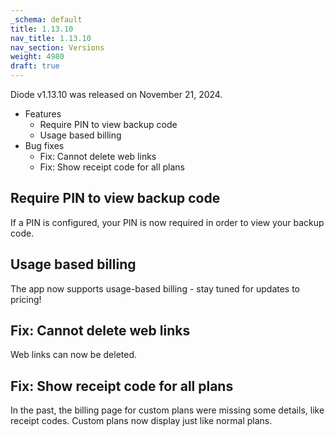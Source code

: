 ```yaml
---
_schema: default
title: 1.13.10
nav_title: 1.13.10
nav_section: Versions
weight: 4980
draft: true
---
```

Diode v1.13.10 was released on November 21, 2024.

* Features
  * Require PIN to view backup code
  * Usage based billing
* Bug fixes
  * Fix: Cannot delete web links
  * Fix: Show receipt code for all plans

## Require PIN to view backup code

If a PIN is configured, your PIN is now required in order to view your backup code.

## Usage based billing

The app now supports usage-based billing - stay tuned for updates to pricing!

## Fix: Cannot delete web links

Web links can now be deleted.

## Fix: Show receipt code for all plans

In the past, the billing page for custom plans were missing some details, like receipt codes.  Custom plans now display just like normal plans.